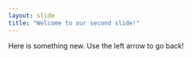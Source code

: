 ```yaml
---
layout: slide
title: "Welcome to our second slide!"
---
```

Here is something new.
Use the left arrow to go back!
